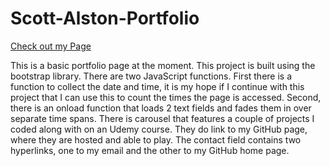 # Scott-Alston-Portfolio

[Check out my Page](https://salston77.github.io/Scott-Alston-Portfolio/)

This is a basic portfolio page at the moment. 
This project is built using the bootstrap library.
There are two JavaScript functions. First there is a function to collect the date and time, 
it is my hope if I continue with this project that I can use this to count the times the page is accessed.
Second, there is an onload function that loads 2 text fields and fades them in over separate time spans.
There is carousel that features a couple of projects I coded along with on an Udemy course. They do link
to my GitHub page, where they are hosted and able to play.
The contact field contains two hyperlinks, one to my email and the other to my GitHub home page.
